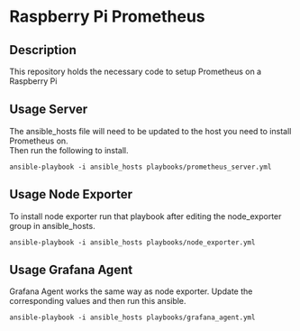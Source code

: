 # Raspberry Pi Prometheus
## Description
This repository holds the necessary code to setup Prometheus on a Raspberry Pi
## Usage Server
The ansible_hosts file will need to be updated to the host you need to install Prometheus on.  
Then run the following to install.
```
ansible-playbook -i ansible_hosts playbooks/prometheus_server.yml
```
## Usage Node Exporter
To install node exporter run that playbook after editing the node_exporter group in ansible_hosts.
```
ansible-playbook -i ansible_hosts playbooks/node_exporter.yml
```
## Usage Grafana Agent 
Grafana Agent works the same way as node exporter. Update the corresponding values and then run this ansible.  
```
ansible-playbook -i ansible_hosts playbooks/grafana_agent.yml
```
